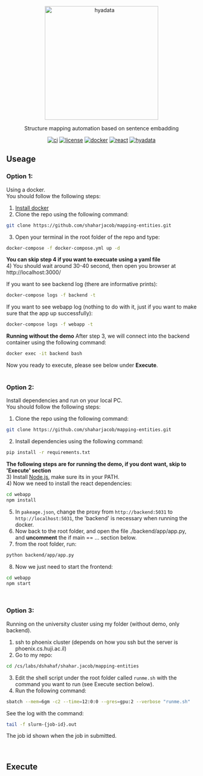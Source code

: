 <p align="center">
  <img src="https://github.com/shaharjacob/commonsense-analogy/blob/main/images/hyadata.png?raw=true" width="300px" alt="hyadata"/>
  
  <div align="center">Structure mapping automation based on sentence embadding</div>
</p>

<p align="center">
  <a href="https://github.com/shaharjacob/mapping-entities/actions"><img src="https://img.shields.io/badge/CI-passing-brightgreen?logo=github" alt="ci"/></a>
  <a href="https://new.huji.ac.il/"><img src="https://img.shields.io/badge/license-HUJI-blue" alt="license"/></a>
  <a href="https://hub.docker.com/"><img src="https://img.shields.io/badge/-docker-gray?logo=docker" alt="docker"/></a>
  <a href="https://reactjs.org/"><img src="https://img.shields.io/badge/-react-grey?logo=react" alt="react"/></a>
  <a href="http://www.hyadatalab.com/"><img src="https://img.shields.io/badge/-hyadata-orange" alt="hyadata"/></a>
</p>

## Useage  
### **Option 1:**
Using a docker.  
You should follow the following steps:  
1) <a href="https://www.docker.com/">Install docker</a>
2) Clone the repo using the following command:  
```bash
git clone https://github.com/shaharjacob/mapping-entities.git
```
3) Open your terminal in the root folder of the repo and type:  
```bash
docker-compose -f docker-compose.yml up -d
```  
**You can skip step 4 if you want to execuate using a yaml file**  
4) You should wait around 30-40 second, then open you browser at http://localhost:3000/  

If you want to see backend log (there are informative prints):  
```bash
docker-compose logs -f backend -t
```

If you want to see webapp log (nothing to do with it, just if you want to make sure that the app up successfully):  
```bash
docker-compose logs -f webapp -t
```

**Running without the demo**
After step 3, we will connect into the backend container using the following command:
```bash
docker exec -it backend bash
```
Now you ready to execute, please see below under **Execute**.  
&nbsp;  

### **Option 2:**
Install dependencies and run on your local PC.  
You should follow the following steps:  
1) Clone the repo using the following command:  
```bash
git clone https://github.com/shaharjacob/mapping-entities.git
```
2) Install dependencies using the following command: 
```bash
pip install -r requirements.txt
```  
**The following steps are for running the demo, if you dont want, skip to 'Execute' section**  
3) Install <a href="https://nodejs.org/en/">Node.js</a>, make sure its in your PATH.  
4) Now we need to install the react dependencies:  
```bash
cd webapp
npm install
```  
5) In `pakeage.json`, change the proxy from `http://backend:5031` to `http://localhost:5031`, the 'backend' is necessary when running the docker.
6) Now back to the root folder, and open the file ./backend/app/app.py, and **uncomment** the if main == ... section below.
7) from the root folder, run:
```bash
python backend/app/app.py
``` 
8) Now we just need to start the frontend:
```bash
cd webapp
npm start
```  
&nbsp;  

### **Option 3:**
Running on the university cluster using my folder (without demo, only backend).
1) ssh to phoenix cluster (depends on how you ssh but the server is phoenix.cs.huji.ac.il)
2) Go to my repo:  
```bash
cd /cs/labs/dshahaf/shahar.jacob/mapping-entities
```
3) Edit the shell script under the root folder called `runme.sh` with the command you want to run (see Execute section below).
4) Run the following command:  
```bash
sbatch --mem=6gm -c2 --time=12:0:0 --gres=gpu:2 --verbose "runme.sh"
```

See the log with the command:  
```bash
tail -f slurm-{job-id}.out
```  
The job id shown when the job in submitted.

&nbsp;  

## Execute


